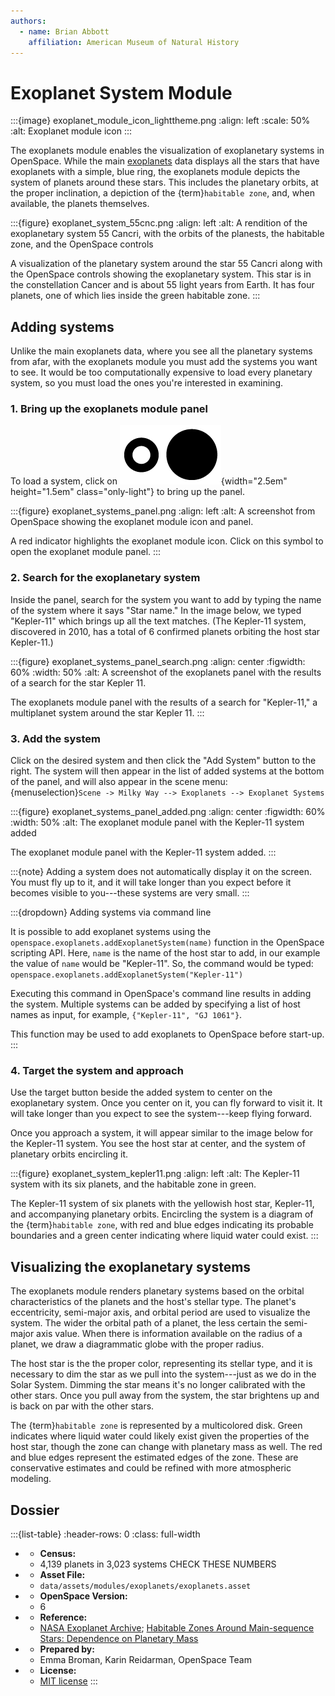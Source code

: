 ```yaml
---
authors:
  - name: Brian Abbott
    affiliation: American Museum of Natural History
---
```



# Exoplanet System Module

:::{image} exoplanet_module_icon_lighttheme.png
:align: left
:scale: 50%
:alt: Exoplanet module icon
:::


The exoplanets module enables the visualization of exoplanetary systems in OpenSpace. While the main [exoplanets](../exoplanets/index) data displays all the stars that have exoplanets with a simple, blue ring, the exoplanets module depicts the system of planets around these stars. This includes the planetary orbits, at the proper inclination, a depiction of the {term}`habitable zone`, and, when available, the planets themselves.


:::{figure} exoplanet_system_55cnc.png
:align: left
:alt: A rendition of the exoplanetary system 55 Cancri, with the orbits of the planests, the habitable zone, and the OpenSpace controls

A visualization of the planetary system around the star 55 Cancri along with the OpenSpace controls showing the exoplanetary system. This star is in the constellation Cancer and is about 55 light years from Earth. It has four planets, one of which lies inside the green habitable zone.
:::




## Adding systems

Unlike the main exoplanets data, where you see all the planetary systems from afar, with the exoplanets module you must add the systems you want to see. It would be too computationally expensive to load every planetary system, so you must load the ones you're interested in examining.


### 1. Bring up the exoplanets module panel

To load a system, click on ![Exoplanets module icon](exoplanet_module_icon_lighttheme.png){width="2.5em" height="1.5em" class="only-light"} to bring up the panel.


:::{figure} exoplanet_systems_panel.png
:align: left
:alt: A screenshot from OpenSpace showing the exoplanet module icon and panel.

A red indicator highlights the exoplanet module icon. Click on this symbol to open the exoplanet module panel.
:::


### 2. Search for the exoplanetary system

Inside the panel, search for the system you want to add by typing the name of the system where it says "Star name." In the image below, we typed "Kepler-11" which brings up all the text matches. (The Kepler-11 system, discovered in 2010, has a total of 6 confirmed planets orbiting the host star Kepler-11.)


:::{figure} exoplanet_systems_panel_search.png
:align: center
:figwidth: 60%
:width: 50%
:alt: A screenshot of the exoplanets panel with the results of a search for the star Kepler 11.

The exoplanets module panel with the results of a search for "Kepler-11," a multiplanet system around the star Kepler 11. 
:::





### 3. Add the system

Click on the desired system and then click the "Add System" button to the right. The system will then appear in the list of added systems at the bottom of the panel, and will also appear in the scene menu: \
{menuselection}`Scene -> Milky Way --> Exoplanets --> Exoplanet Systems`

:::{figure} exoplanet_systems_panel_added.png
:align: center
:figwidth: 60%
:width: 50%
:alt: The exoplanet module panel with the Kepler-11 system added

The exoplanet module panel with the Kepler-11 system added.
:::



:::{note}
Adding a system does not automatically display it on the screen. You must fly up to it, and it will take longer than you expect before it becomes visible to you---these systems are very small.
::: 



:::{dropdown} Adding systems via command line

It is possible to add exoplanet systems using the `openspace.exoplanets.addExoplanetSystem(name)` function in the OpenSpace scripting API. Here, `name` is the name of the host star to add, in our example the value of `name` would be "Kepler-11". So, the command would be typed:  
`openspace.exoplanets.addExoplanetSystem("Kepler-11")`

Executing this command in OpenSpace's command line results in adding the system. Multiple systems can be added by specifying a list of host names as input, for example, `{"Kepler-11", "GJ 1061"}`. 

This function may be used to add exoplanets to OpenSpace before start-up.
:::


### 4. Target the system and approach

Use the target button beside the added system to center on the exoplanetary system. Once you center on it, you can fly forward to visit it. It will take longer than you expect to see the system---keep flying forward.

Once you approach a system, it will appear similar to the image below for the Kepler-11 system. You see the host star at center, and the system of planetary orbits encircling it.

:::{figure} exoplanet_system_kepler11.png
:align: left
:alt: The Kepler-11 system with its six planets, and the habitable zone in green.

The Kepler-11 system of six planets with the yellowish host star, Kepler-11, and accompanying planetary orbits. Encircling the system is a diagram of the {term}`habitable zone`, with red and blue edges indicating its probable boundaries and a green center indicating where liquid water could exist.
:::



## Visualizing the exoplanetary systems

The exoplanets module renders planetary systems based on the orbital characteristics of the planets and the host's stellar type. The planet's eccentricity, semi-major axis, and orbital period are used to visualize the system. The wider the orbital path of a planet, the less certain the semi-major axis value. When there is information available on the radius of a planet, we draw a diagrammatic globe with the proper radius.

The host star is the the proper color, representing its stellar type, and it is necessary to dim the star as we pull into the system---just as we do in the Solar System. Dimming the star means it's no longer calibrated with the other stars. Once you pull away from the system, the star brightens up and is back on par with the other stars.

The {term}`habitable zone` is represented by a multicolored disk. Green indicates where liquid water could likely exist given the properties of the host star, though the zone can change with planetary mass as well. The red and blue edges represent the estimated edges of the zone. These are conservative estimates and could be refined with more atmospheric modeling.




## Dossier
:::{list-table}
:header-rows: 0
:class: full-width

* - **Census:**
  - 4,139 planets in 3,023 systems  CHECK THESE NUMBERS
* - **Asset File:**
  - `data/assets/modules/exoplanets/exoplanets.asset`
* - **OpenSpace Version:**
  - 6
* - **Reference:**
  - [NASA Exoplanet Archive](https://exoplanetarchive.ipac.caltech.edu/index.html); [Habitable Zones Around Main-sequence Stars: Dependence on Planetary Mass](https://doi.org/10.1088/2041-8205/787/2/L29)
* - **Prepared by:**
  - Emma Broman, Karin Reidarman, OpenSpace Team
* - **License:**
  - [MIT license](https://github.com/OpenSpace/OpenSpace/blob/master/LICENSE.md)
:::
